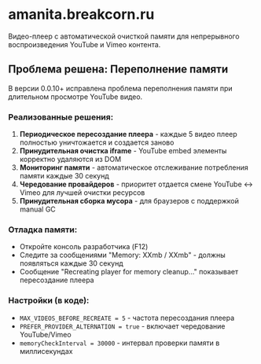 # amanita.breakcorn.ru

Видео-плеер с автоматической очисткой памяти для непрерывного воспроизведения YouTube и Vimeo контента.

## Проблема решена: Переполнение памяти

В версии 0.0.10+ исправлена проблема переполнения памяти при длительном просмотре YouTube видео.

### Реализованные решения:

1. **Периодическое пересоздание плеера** - каждые 5 видео плеер полностью уничтожается и создается заново
2. **Принудительная очистка iframe** - YouTube embed элементы корректно удаляются из DOM
3. **Мониторинг памяти** - автоматическое отслеживание потребления памяти каждые 30 секунд
4. **Чередование провайдеров** - приоритет отдается смене YouTube ↔ Vimeo для лучшей очистки ресурсов
5. **Принудительная сборка мусора** - для браузеров с поддержкой manual GC

### Отладка памяти:

- Откройте консоль разработчика (F12)
- Следите за сообщениями "Memory: XXmb / XXmb" - должны появляться каждые 30 секунд
- Сообщение "Recreating player for memory cleanup..." показывает пересоздание плеера

### Настройки (в коде):

- `MAX_VIDEOS_BEFORE_RECREATE = 5` - частота пересоздания плеера
- `PREFER_PROVIDER_ALTERNATION = true` - включает чередование YouTube/Vimeo
- `memoryCheckInterval = 30000` - интервал проверки памяти в миллисекундах
